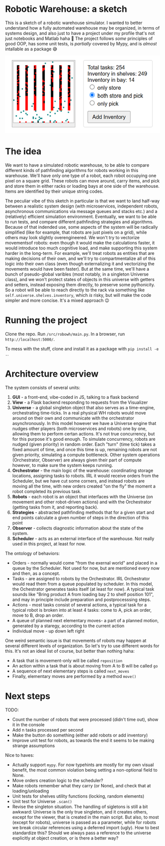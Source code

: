 # Robotic Warehouse: a sketch

This is a sketch of a robotic warehouse simulator. I wanted to better understand how a fully automated warehouse may be organized, in terms of systems design, and also just to have a project under my profile that's not just notebooks and Matlab haha 🙈 The project follows _some_ principles of good OOP, has some unit tests, is _partially_ covered by Mypy, and is _almost_ intallable as a package 😅

![Screenshot with a mid-sized WH](screenshot.png)

# The idea

We want to have a simulated robotic warehouse, to be able to compare different kinds of pathfinding algorithms for robots working in this warehouse. We'll have only one type of a robot, each robot occupying one pixel on a square grid. These robots can move around, carry items, and pick and store them in either racks or loading bays at one side of the warehouse. Items are identified by their unique string codes.

The peculiar vibe of this sketch in particular is that we want to land half-way between a realistic system design (with microservices, independent robots, asynchronous communications via message queues and stacks etc.) and a (relatively) efficient simulation environment. Eventually, we want to be able to run tests, and compare different pathfinding strategies and algorithms. Because of that indended use, some aspects of the system will be radically simplified (like for example, that robots are just pixels on a grid), while others may look slightly overengineered. We won't try to vectorize movementsof robots: even though it would make the calculations faster, it would introduce too much cognitive load, and make supporting this system harder in the long-term. For example, we'll treat robots as entities that are making decisions of their own, and we'll try to compartmentalize all of this logic into their own class (even though externalizing it and vectorizing the movements would have been faster). But at the same time, we'll have a bunch of pseudo-global varibles (most notably, in a singleton Universe class), and we won't protect states of objects in this universe with getters and setters, instead exposing them directly, to preserve some pythonicity. So a robot will be able to reach directly to the rack via something like `self.universe.shelves.inventory`, which _is_ risky, but will make the code simpler and more concise. It's a mixed approach 😉

# Running the project

Clone the repo. Run `/src/robowh/main.py`. In a browser, run `http://localhost:5000/`.

To mess with the stuff, clone and install it as a package with `pip install -e .`.

# Architecture overview

The system consists of several units:
1. **GUI** - a front-end, vibe-coded in JS, talking to a flask backend
2. **View** - a Flask backend responding to requests from the Visualizer
3. **Universe** - a global singleton object that also serves as a time-engine, orchestrating time-ticks. In a real physical WH robots would move around on their own and communicate with the orchestrator asynchronously. In this model however we have a Universe engine that nudges other players (both microservices and robots) one by one, allowing them to perform certan actions. It's not true concurrency, but for this purpose it's good enough. To simulate concurrency, robots are nudged (given priority) in random order. Each "turn" (time tick) takes a fixed amount of time, and once this time is up, remaining robots are not given priority, simulating a compute bottleneck. Other system operations (Orchestrator, Observer) are always given their part of compute however, to make sure the system keeps running.
4. **Orchestrator** - the main logic of the warehouse: coordinating storage locations, assigning tasks to robots. IRL it would receive orders from the Scheduler, but we have cut some corners, and instead robots are moving all the time, with new orders created "on the fly" the moment a robot completed its previous task.
5. **Robots** - each robot is an object that interfaces with the Universe (on movement and other robot-driven actions) and with the Orchestrator (getting tasks from it, and reporting back).
6. **Strategies** - abstracted pathfinding methods that for a given start and end points calculate a given number of steps in the direction of this point
6. **Observer** - collects diagnostic information about the state of the system.
7. **Scheduler** - acts as an external interface of the warehouse. Not really used in this project, at least for now.

The ontology of behaviors:
* Orders - normally would come "from the exernal world" and placed in a queue by the Scheduler. Not used for now, but are mentioned every now and then, as a concept.
* Tasks - are assigned to robots by the Orchestrator. IRL Orchestrator would read them from a queue populated by scheduler. In this model, the Ochestrator generates tasks itself (at least for now). A typical task sounds like "Bring product A from loading bay 2 to shelf position 101", and may in principle include preparation and postprocesssing steps.
* Actions - most tasks consist of several actions, a typical task for a typical robot is broken into at least 4 tasks: come to A, pick an order, move to B, drop an order.
* A queue of planned next elementary moves- a part of a planned motion, generated by a staregy, according to the current action
* Individual move - up down left right

One weird semantic issue is that movements of robots may happen at several different levels of organization. So let's try to use different words for this. It's not an ideal list of course, but better than nothing haha:
* A task that is movement-only will be called `reposition`
* An action within a task that is about moving from A to B will be called `go`
* A sequence of next elementary steps is called `next_moves`
* Finally, elementary moves are performed by a method `move()`

# Next steps

TODO:
* Count the number of robots that were processed (didn't time out), show it in the console
* Add n tasks processed per second
* Make the button do something (either add robots or add inventory)
* Improve unit test for robots, as towards the end it seems to be making strange assumptions

Nice to haves:
* Actually support `mypy`. For now typehints are mostly for my own visual benefit, the most common violation being setting a non-optional field to None.
* Move orders creation logic to the scheduler?
* Make robots remember what they carry (or None), and check that at loading/unloading
* Unit tests for shelves utility functions (locking, random elements)
* Unit test for Universe `.scan()`
* Revise the singleton situation. The handling of sigletons is still a bit awkward: Universe is the only true singleton, and it creates others, except for the viewer, that is created in the main script. But also, to most (except for robots), universe is passed as a parameter, while for robots we break circular references using a deferred import (ugly). How to best standardize this? Should we always pass a reference to the universe explicitly at object creation, or is there a better way?